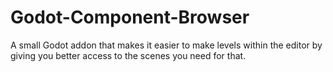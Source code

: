 # Godot-Component-Browser
A small Godot addon that makes it easier to make levels within the editor by giving you better access to the scenes you need for that.
